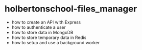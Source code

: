 # holbertonschool-files_manager

- how to create an API with Express
- how to authenticate a user
- how to store data in MongoDB
- how to store temporary data in Redis
- how to setup and use a background worker

